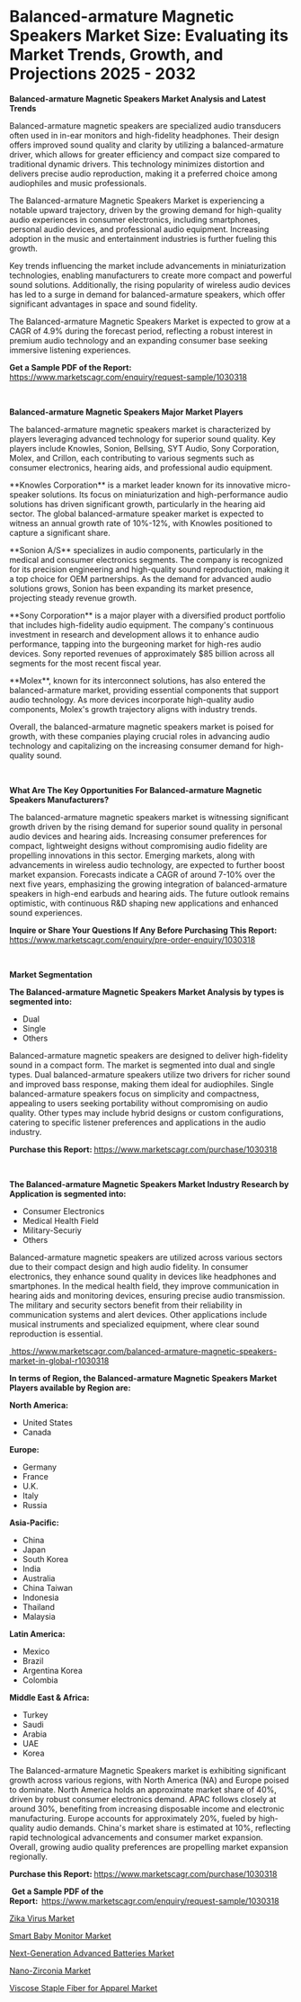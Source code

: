<p><h1>Balanced-armature Magnetic Speakers Market Size: Evaluating its Market Trends, Growth, and Projections 2025 - 2032</h1></p><p><strong>Balanced-armature Magnetic Speakers Market Analysis and Latest Trends</strong></p>
<p><p>Balanced-armature magnetic speakers are specialized audio transducers often used in in-ear monitors and high-fidelity headphones. Their design offers improved sound quality and clarity by utilizing a balanced-armature driver, which allows for greater efficiency and compact size compared to traditional dynamic drivers. This technology minimizes distortion and delivers precise audio reproduction, making it a preferred choice among audiophiles and music professionals.</p><p>The Balanced-armature Magnetic Speakers Market is experiencing a notable upward trajectory, driven by the growing demand for high-quality audio experiences in consumer electronics, including smartphones, personal audio devices, and professional audio equipment. Increasing adoption in the music and entertainment industries is further fueling this growth. </p><p>Key trends influencing the market include advancements in miniaturization technologies, enabling manufacturers to create more compact and powerful sound solutions. Additionally, the rising popularity of wireless audio devices has led to a surge in demand for balanced-armature speakers, which offer significant advantages in space and sound fidelity. </p><p>The Balanced-armature Magnetic Speakers Market is expected to grow at a CAGR of 4.9% during the forecast period, reflecting a robust interest in premium audio technology and an expanding consumer base seeking immersive listening experiences.</p></p>
<p><strong>Get a Sample PDF of the Report:&nbsp;</strong> <a href="https://www.marketscagr.com/enquiry/request-sample/1030318?utm_campaign=2010&utm_medium=2&utm_source=Github&utm_content=ia&utm_term=21032025&utm_id=balanced-armature-magnetic-speakers">https://www.marketscagr.com/enquiry/request-sample/1030318</a></p>
<p>&nbsp;</p>
<p><strong>Balanced-armature Magnetic Speakers Major Market Players</strong></p>
<p><p>The balanced-armature magnetic speakers market is characterized by players leveraging advanced technology for superior sound quality. Key players include Knowles, Sonion, Bellsing, SYT Audio, Sony Corporation, Molex, and Crillon, each contributing to various segments such as consumer electronics, hearing aids, and professional audio equipment.</p><p>**Knowles Corporation** is a market leader known for its innovative micro-speaker solutions. Its focus on miniaturization and high-performance audio solutions has driven significant growth, particularly in the hearing aid sector. The global balanced-armature speaker market is expected to witness an annual growth rate of 10%-12%, with Knowles positioned to capture a significant share.</p><p>**Sonion A/S** specializes in audio components, particularly in the medical and consumer electronics segments. The company is recognized for its precision engineering and high-quality sound reproduction, making it a top choice for OEM partnerships. As the demand for advanced audio solutions grows, Sonion has been expanding its market presence, projecting steady revenue growth.</p><p>**Sony Corporation** is a major player with a diversified product portfolio that includes high-fidelity audio equipment. The company's continuous investment in research and development allows it to enhance audio performance, tapping into the burgeoning market for high-res audio devices. Sony reported revenues of approximately $85 billion across all segments for the most recent fiscal year.</p><p>**Molex**, known for its interconnect solutions, has also entered the balanced-armature market, providing essential components that support audio technology. As more devices incorporate high-quality audio components, Molex's growth trajectory aligns with industry trends.</p><p>Overall, the balanced-armature magnetic speakers market is poised for growth, with these companies playing crucial roles in advancing audio technology and capitalizing on the increasing consumer demand for high-quality sound.</p></p>
<p>&nbsp;</p>
<p><strong>What Are The Key Opportunities For Balanced-armature Magnetic Speakers Manufacturers?</strong></p>
<p><p>The balanced-armature magnetic speakers market is witnessing significant growth driven by the rising demand for superior sound quality in personal audio devices and hearing aids. Increasing consumer preferences for compact, lightweight designs without compromising audio fidelity are propelling innovations in this sector. Emerging markets, along with advancements in wireless audio technology, are expected to further boost market expansion. Forecasts indicate a CAGR of around 7-10% over the next five years, emphasizing the growing integration of balanced-armature speakers in high-end earbuds and hearing aids. The future outlook remains optimistic, with continuous R&D shaping new applications and enhanced sound experiences.</p></p>
<p><strong>Inquire or Share Your Questions If Any Before Purchasing This Report:</strong> <a href="https://www.marketscagr.com/enquiry/pre-order-enquiry/1030318?utm_campaign=2010&utm_medium=2&utm_source=Github&utm_content=ia&utm_term=21032025&utm_id=balanced-armature-magnetic-speakers">https://www.marketscagr.com/enquiry/pre-order-enquiry/1030318</a></p>
<p>&nbsp;</p>
<p><strong>Market Segmentation</strong></p>
<p><strong>The Balanced-armature Magnetic Speakers Market Analysis by types is segmented into:</strong></p>
<p><ul><li>Dual</li><li>Single</li><li>Others</li></ul></p>
<p><p>Balanced-armature magnetic speakers are designed to deliver high-fidelity sound in a compact form. The market is segmented into dual and single types. Dual balanced-armature speakers utilize two drivers for richer sound and improved bass response, making them ideal for audiophiles. Single balanced-armature speakers focus on simplicity and compactness, appealing to users seeking portability without compromising on audio quality. Other types may include hybrid designs or custom configurations, catering to specific listener preferences and applications in the audio industry.</p></p>
<p><strong>Purchase this Report:&nbsp;</strong><a href="https://www.marketscagr.com/purchase/1030318?utm_campaign=2010&utm_medium=2&utm_source=Github&utm_content=ia&utm_term=21032025&utm_id=balanced-armature-magnetic-speakers">https://www.marketscagr.com/purchase/1030318</a></p>
<p>&nbsp;</p>
<p><strong>The Balanced-armature Magnetic Speakers Market Industry Research by Application is segmented into:</strong></p>
<p><ul><li>Consumer Electronics</li><li>Medical Health Field</li><li>Military-Securiy</li><li>Others</li></ul></p>
<p><p>Balanced-armature magnetic speakers are utilized across various sectors due to their compact design and high audio fidelity. In consumer electronics, they enhance sound quality in devices like headphones and smartphones. In the medical health field, they improve communication in hearing aids and monitoring devices, ensuring precise audio transmission. The military and security sectors benefit from their reliability in communication systems and alert devices. Other applications include musical instruments and specialized equipment, where clear sound reproduction is essential.</p></p>
<p><a href="https://www.marketscagr.com/balanced-armature-magnetic-speakers-market-in-global-r1030318?utm_campaign=2010&utm_medium=2&utm_source=Github&utm_content=ia&utm_term=21032025&utm_id=balanced-armature-magnetic-speakers">&nbsp;https://www.marketscagr.com/balanced-armature-magnetic-speakers-market-in-global-r1030318</a></p>
<p><strong>In terms of Region, the Balanced-armature Magnetic Speakers Market Players available by Region are:</strong></p>
<p>
    <p> <strong> North America: </strong>
        <ul>
            <li>United States</li>
            <li>Canada</li>
        </ul>
        </p> 
    <p> <strong> Europe: </strong>
        <ul>
            <li>Germany</li>
            <li>France</li>
            <li>U.K.</li>
            <li>Italy</li>
            <li>Russia</li>
        </ul>
        </p> 
    <p> <strong> Asia-Pacific: </strong>
        <ul>
            <li>China</li>
            <li>Japan</li>
            <li>South Korea</li>
            <li>India</li>
            <li>Australia</li>
            <li>China Taiwan</li>
            <li>Indonesia</li>
            <li>Thailand</li>
            <li>Malaysia</li>
        </ul>
        </p> 
    <p> <strong> Latin America: </strong>
        <ul>
            <li>Mexico</li>
            <li>Brazil</li>
            <li>Argentina Korea</li>
            <li>Colombia</li>
        </ul>
        </p> 
    <p> <strong> Middle East & Africa: </strong>
        <ul>
            <li>Turkey</li>
            <li>Saudi</li>
            <li>Arabia</li>
            <li>UAE</li>
            <li>Korea</li>
        </ul>
    </p>
    </p>
<p><p>The Balanced-armature Magnetic Speakers market is exhibiting significant growth across various regions, with North America (NA) and Europe poised to dominate. North America holds an approximate market share of 40%, driven by robust consumer electronics demand. APAC follows closely at around 30%, benefiting from increasing disposable income and electronic manufacturing. Europe accounts for approximately 20%, fueled by high-quality audio demands. China's market share is estimated at 10%, reflecting rapid technological advancements and consumer market expansion. Overall, growing audio quality preferences are propelling market expansion regionally.</p></p>
<p><strong>Purchase this Report: </strong><a href="https://www.marketscagr.com/purchase/1030318?utm_campaign=2010&utm_medium=2&utm_source=Github&utm_content=ia&utm_term=21032025&utm_id=balanced-armature-magnetic-speakers">https://www.marketscagr.com/purchase/1030318</a></p>
<p>&nbsp;<strong>Get a Sample PDF of the Report:&nbsp;&nbsp;</strong><a href="https://www.marketscagr.com/enquiry/request-sample/1030318?utm_campaign=2010&utm_medium=2&utm_source=Github&utm_content=ia&utm_term=21032025&utm_id=balanced-armature-magnetic-speakers">https://www.marketscagr.com/enquiry/request-sample/1030318</a></p>
<p><strong></strong></p>
<p><p><a href="https://github.com/rokiahgrendy/Market-Research-Report-List-1/blob/main/zika-virus-market.md?utm_campaign=2010&utm_medium=2&utm_source=Github&utm_content=ia&utm_term=21032025&utm_id=balanced-armature-magnetic-speakers">Zika Virus Market</a></p><p><a href="https://github.com/weisonmanych/Market-Research-Report-List-1/blob/main/smart-baby-monitor-market.md?utm_campaign=2010&utm_medium=2&utm_source=Github&utm_content=ia&utm_term=21032025&utm_id=balanced-armature-magnetic-speakers">Smart Baby Monitor Market</a></p><p><a href="https://github.com/nagateyisu29/Market-Research-Report-List-1/blob/main/next-generation-advanced-batteries-market.md?utm_campaign=2010&utm_medium=2&utm_source=Github&utm_content=ia&utm_term=21032025&utm_id=balanced-armature-magnetic-speakers">Next-Generation Advanced Batteries Market</a></p><p><a href="https://github.com/guzasbahsas/Market-Research-Report-List-1/blob/main/nano-zirconia-market.md?utm_campaign=2010&utm_medium=2&utm_source=Github&utm_content=ia&utm_term=21032025&utm_id=balanced-armature-magnetic-speakers">Nano-Zirconia Market</a></p><p><a href="https://github.com/eymermanda0p/Market-Research-Report-List-1/blob/main/viscose-staple-fiber-for-apparel-market.md?utm_campaign=2010&utm_medium=2&utm_source=Github&utm_content=ia&utm_term=21032025&utm_id=balanced-armature-magnetic-speakers">Viscose Staple Fiber for Apparel Market</a></p></p>